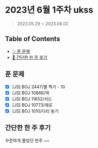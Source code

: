 # 2023년 6월 1주차 ukss

> 2023.05.29 ~ 2023.06.02

## Table of Contents

-   [✨ 푼 문제](#푼-문제)
-   [🤔 간단한 한 주 후기](#간단한-한-주-후기)

## 푼 문제

<!-- 📕 백준 : BOJ 문제번호/문제제목 e.g. BOJ 2577/숫자의 개수 -->
<!-- 📗 프로그래머스 : PRO 문제번호/문제제목 e.g. PRO 120812/최빈값 구하기 -->
<!-- 백준허브를 사용하시면 프로그래머스의 문제번호도 확인하실 수 있습니다 -->

-   [x] [JS] BOJ 2447/별 찍기 - 10
-   [x] [JS] BOJ 10866/덱
-   [x] [JS] BOJ 11652/카드
-   [x] [JS] BOJ 10773/제로
-   [x] [JS] BOJ 1010/다리 놓기

## 간단한 한 주 후기

<!-- 한 주 후기를 간단하게 작성해주세요 ! -->

꾸준하게 풀었던 한주 ~~
